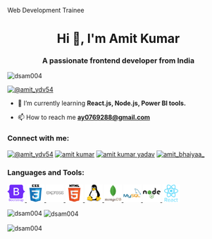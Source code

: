 Web Development  Trainee 
<h1 align="center">Hi 👋, I'm Amit Kumar</h1>
<h3 align="center">A passionate frontend developer from India</h3>

<p align="left"> <img src="https://komarev.com/ghpvc/?username=dsam004&label=Profile%20views&color=0e75b6&style=flat" alt="dsam004" /> </p>

<p align="left"> <a href="https://twitter.com/@amit_ydv54" target="blank"><img src="https://img.shields.io/twitter/follow/@amit_ydv54?logo=twitter&style=for-the-badge" alt="@amit_ydv54" /></a> </p>

- 🌱 I’m currently learning **React.js, Node.js, Power BI tools.**

- 📫 How to reach me **ay0769288@gmail.com**

<h3 align="left">Connect with me:</h3>
<p align="left">
<a href="https://twitter.com/@amit_ydv54" target="blank"><img align="center" src="https://raw.githubusercontent.com/rahuldkjain/github-profile-readme-generator/master/src/images/icons/Social/twitter.svg" alt="@amit_ydv54" height="30" width="40" /></a>
<a href="https://linkedin.com/in/amit kumar" target="blank"><img align="center" src="https://raw.githubusercontent.com/rahuldkjain/github-profile-readme-generator/master/src/images/icons/Social/linked-in-alt.svg" alt="amit kumar" height="30" width="40" /></a>
<a href="https://fb.com/amit kumar yadav" target="blank"><img align="center" src="https://raw.githubusercontent.com/rahuldkjain/github-profile-readme-generator/master/src/images/icons/Social/facebook.svg" alt="amit kumar yadav" height="30" width="40" /></a>
<a href="https://instagram.com/amit_bhaiyaa_" target="blank"><img align="center" src="https://raw.githubusercontent.com/rahuldkjain/github-profile-readme-generator/master/src/images/icons/Social/instagram.svg" alt="amit_bhaiyaa_" height="30" width="40" /></a>
</p>

<h3 align="left">Languages and Tools:</h3>
<p align="left"> <a href="https://getbootstrap.com" target="_blank" rel="noreferrer"> <img src="https://raw.githubusercontent.com/devicons/devicon/master/icons/bootstrap/bootstrap-plain-wordmark.svg" alt="bootstrap" width="40" height="40"/> </a> <a href="https://www.w3schools.com/css/" target="_blank" rel="noreferrer"> <img src="https://raw.githubusercontent.com/devicons/devicon/master/icons/css3/css3-original-wordmark.svg" alt="css3" width="40" height="40"/> </a> <a href="https://expressjs.com" target="_blank" rel="noreferrer"> <img src="https://raw.githubusercontent.com/devicons/devicon/master/icons/express/express-original-wordmark.svg" alt="express" width="40" height="40"/> </a> <a href="https://www.w3.org/html/" target="_blank" rel="noreferrer"> <img src="https://raw.githubusercontent.com/devicons/devicon/master/icons/html5/html5-original-wordmark.svg" alt="html5" width="40" height="40"/> </a> <a href="https://www.linux.org/" target="_blank" rel="noreferrer"> <img src="https://raw.githubusercontent.com/devicons/devicon/master/icons/linux/linux-original.svg" alt="linux" width="40" height="40"/> </a> <a href="https://www.mongodb.com/" target="_blank" rel="noreferrer"> <img src="https://raw.githubusercontent.com/devicons/devicon/master/icons/mongodb/mongodb-original-wordmark.svg" alt="mongodb" width="40" height="40"/> </a> <a href="https://www.mysql.com/" target="_blank" rel="noreferrer"> <img src="https://raw.githubusercontent.com/devicons/devicon/master/icons/mysql/mysql-original-wordmark.svg" alt="mysql" width="40" height="40"/> </a> <a href="https://nodejs.org" target="_blank" rel="noreferrer"> <img src="https://raw.githubusercontent.com/devicons/devicon/master/icons/nodejs/nodejs-original-wordmark.svg" alt="nodejs" width="40" height="40"/> </a> <a href="https://reactjs.org/" target="_blank" rel="noreferrer"> <img src="https://raw.githubusercontent.com/devicons/devicon/master/icons/react/react-original-wordmark.svg" alt="react" width="40" height="40"/> </a> </p>

<p><img align="left" src="https://github-readme-stats.vercel.app/api/top-langs?username=dsam004&show_icons=true&locale=en&layout=compact" alt="dsam004" /></p>

<p>&nbsp;<img align="center" src="https://github-readme-stats.vercel.app/api?username=dsam004&show_icons=true&locale=en" alt="dsam004" /></p>

<p><img align="center" src="https://github-readme-streak-stats.herokuapp.com/?user=dsam004&" alt="dsam004" /></p>
